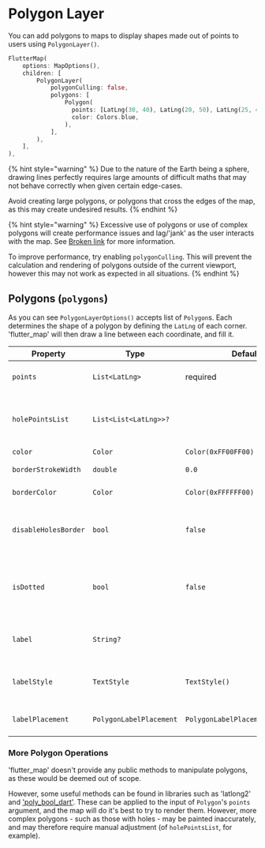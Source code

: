 # Polygon Layer

You can add polygons to maps to display shapes made out of points to users using `PolygonLayer()`.

```dart
FlutterMap(
    options: MapOptions(),
    children: [
        PolygonLayer(
            polygonCulling: false,
            polygons: [
                Polygon(
                  points: [LatLng(30, 40), LatLng(20, 50), LatLng(25, 45),],
                  color: Colors.blue,
                ),
            ],
        ),
    ],
),
```

{% hint style="warning" %}
Due to the nature of the Earth being a sphere, drawing lines perfectly requires large amounts of difficult maths that may not behave correctly when given certain edge-cases.

Avoid creating large polygons, or polygons that cross the edges of the map, as this may create undesired results.
{% endhint %}

{% hint style="warning" %}
Excessive use of polygons or use of complex polygons will create performance issues and lag/'jank' as the user interacts with the map. See [Broken link](broken-reference "mention") for more information.

To improve performance, try enabling `polygonCulling`. This will prevent the calculation and rendering of polygons outside of the current viewport, however this may not work as expected in all situations.
{% endhint %}

## Polygons (`polygons`)

As you can see `PolygonLayerOptions()` accepts list of `Polygon`s. Each determines the shape of a polygon by defining the `LatLng` of each corner. 'flutter\_map' will then draw a line between each coordinate, and fill it.

| Property             | Type                    | Defaults                          | Description                                                |
| -------------------- | ----------------------- | --------------------------------- | ---------------------------------------------------------- |
| `points`             | `List<LatLng>`          | required                          | The coordinates of each vertex                             |
| `holePointsList`     | `List<List<LatLng>>?`   |                                   | The coordinates of each vertex to 'cut-out' from the shape |
| `color`              | `Color`                 | `Color(0xFF00FF00)`               | Fill color                                                 |
| `borderStrokeWidth`  | `double`                | `0.0`                             | Width of the border                                        |
| `borderColor`        | `Color`                 | `Color(0xFFFFFF00)`               | Color of the border                                        |
| `disableHolesBorder` | `bool`                  | `false`                           | Whether to apply the border at the edge of 'cut-outs'      |
| `isDotted`           | `bool`                  | `false`                           | Whether to make the border dotted/dashed instead of solid  |
| `label`              | `String?`               |                                   | Text to display as label in center of polygon              |
| `labelStyle`         | `TextStyle`             | `TextStyle()`                     | Custom styling to apply to the label                       |
| `labelPlacement`     | `PolygonLabelPlacement` | `PolygonLabelPlacement.polylabel` | Where to place the label in the polygon                    |

### More Polygon Operations

'flutter\_map' doesn't provide any public methods to manipulate polygons, as these would be deemed out of scope.

However, some useful methods can be found in libraries such as 'latlong2' and ['poly\_bool\_dart'](https://github.com/mohammedX6/poly\_bool\_dart). These can be applied to the input of `Polygon`'s `points` argument, and the map will do it's best to try to render them. However, more complex polygons - such as those with holes - may be painted inaccurately, and may therefore require manual adjustment (of `holePointsList`, for example).
